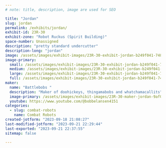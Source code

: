 ```yaml
---
# note: title, description, image are used for SEO

title: "Jordan"
slug: jordan
permalink: /exhibits/jordan/
exhibit-id: 23R-30
exhibit-zone: "Robot Ruckus (Spirit Building)"
space-number: Unassigned
description: "pretty standard undercutter"
description-long: "jordan"
image: /assets/images/exhibit-images/23R-30-exhibit-jordan-b249f041-7482-426d-8539-2f347ec2012a-large.jpeg
image-primary: 
  small: /assets/images/exhibit-images/23R-30-exhibit-jordan-b249f041-7482-426d-8539-2f347ec2012a-small.jpeg
  medium: /assets/images/exhibit-images/23R-30-exhibit-jordan-b249f041-7482-426d-8539-2f347ec2012a-medium.jpeg
  large: /assets/images/exhibit-images/23R-30-exhibit-jordan-b249f041-7482-426d-8539-2f347ec2012a-large.jpeg
  full: /assets/images/exhibit-images/23R-30-exhibit-jordan-b249f041-7482-426d-8539-2f347ec2012a-full.jpeg
maker: 
  name: "Battlebobs "
  description: "Maker of doohickeys, thingamabobs and whatchamacallits"
  image-primary: /assets/images/exhibit-images/23R-30-maker-jordan-9af0ac70-b95b-4278-893a-da2e3dba3382-medium.jpeg
  youtube: https://www.youtube.com/@bobbelansen4151
categories: 
  - slug: combat-robots
    name: Combat Robots
created-jotform: "2023-09-18 21:08:27"
last-modified-jotform: "2023-09-21 22:29:44"
last-exported: "2023-09-21 22:37:55"
sitemap: false

---
```

